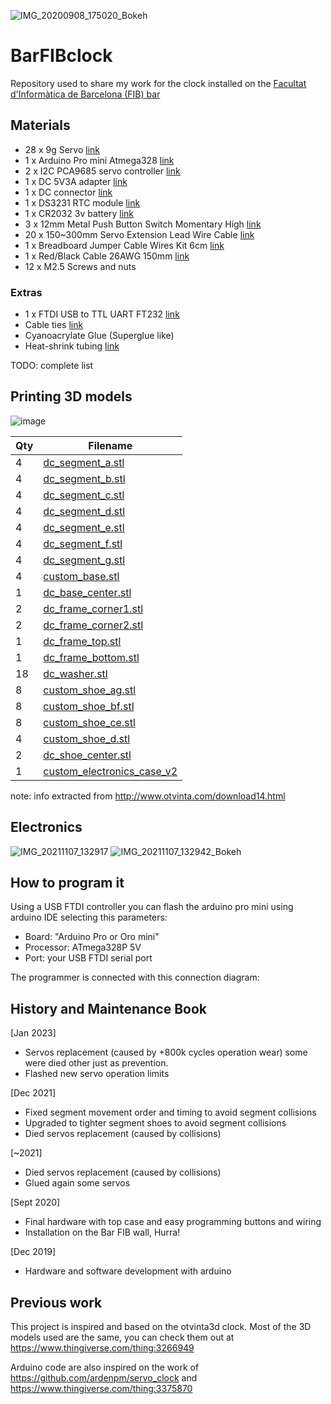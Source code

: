 ![IMG_20200908_175020_Bokeh](https://user-images.githubusercontent.com/4519667/92978429-fff57b00-f48f-11ea-8e35-1595713e20d5.jpg)

# BarFIBclock
Repository used to share my work for the clock installed on the [Facultat d'Informàtica de Barcelona (FIB) bar](https://goo.gl/maps/2sY8hWTRuadKxtpD8)

## Materials
 - 28 x 9g Servo [link](https://s.click.aliexpress.com/e/_ABv179)
 - 1 x Arduino Pro mini Atmega328 [link](http://bit.ly/2NVvFll)
 - 2 x I2C PCA9685 servo controller [link](https://s.click.aliexpress.com/e/_AAJpyf)
 - 1 x DC 5V3A adapter [link](http://bit.ly/2NvYGVG)
 - 1 x DC connector [link](http://bit.ly/33AKoJ4)
 - 1 x DS3231 RTC module [link](http://bit.ly/32uphGY)
 - 1 x CR2032 3v battery [link](http://bit.ly/2PYQaAa)
 - 3 x 12mm Metal Push Button Switch Momentary High [link](https://bit.ly/337vpaj)
 - 20 x 150~300mm Servo Extension Lead Wire Cable [link](https://bit.ly/3iaA7dB)
 - 1 x Breadboard Jumper Cable Wires Kit 6cm [link](https://bit.ly/2ZxfuBp)
 - 1 x Red/Black Cable 26AWG 150mm  [link](https://bit.ly/35eJe9F)
 - 12 x M2.5 Screws and nuts
 
### Extras
 - 1 x FTDI USB to TTL UART FT232 [link](https://bit.ly/2R5Vjpw)
 - Cable ties [link](https://s.click.aliexpress.com/e/_9ybz9t)
 - Cyanoacrylate Glue (Superglue like)
 - Heat-shrink tubing [link](https://s.click.aliexpress.com/e/_Aswi55)

TODO: complete list

## Printing 3D models

![image](https://user-images.githubusercontent.com/4519667/145512578-a717dd92-0428-43f0-900b-aa4dcf06545e.png)


| Qty | Filename                    
| --- | --------------------        
| 4   | [dc_segment_a.stl](3dparts/frame_segments/dc_segment_a.stl)            
| 4   | [dc_segment_b.stl](3dparts/frame_segments/dc_segment_b.stl)            
| 4   | [dc_segment_c.stl](3dparts/frame_segments/dc_segment_c.stl)            
| 4   | [dc_segment_d.stl](3dparts/frame_segments/dc_segment_d.stl)            
| 4   | [dc_segment_e.stl](3dparts/frame_segments/dc_segment_e.stl)            
| 4   | [dc_segment_f.stl](3dparts/frame_segments/dc_segment_f.stl)           
| 4   | [dc_segment_g.stl](3dparts/frame_segments/dc_segment_g.stl)            
| 4   | [custom_base.stl](3dparts/frame_segments/custom_base.stl)             
| 1   | [dc_base_center.stl](3dparts/frame_segments/dc_base_center.stl)          
| 2   | [dc_frame_corner1.stl](3dparts/frame_segments/dc_frame_corner1.stl)        
| 2   | [dc_frame_corner2.stl](3dparts/frame_segments/dc_frame_corner1.stl) 
| 1   | [dc_frame_top.stl](3dparts/frame_segments/dc_frame_top.stl)            
| 1   | [dc_frame_bottom.stl](3dparts/frame_segments/dc_frame_bottom.stl)         
| 18  | [dc_washer.stl](3dparts/frame_segments/dc_washer.stl)
| 8   | [custom_shoe_ag.stl](3dparts/frame_segments/custom_shoe_ag.stl) 
| 8   | [custom_shoe_bf.stl](3dparts/frame_segments/custom_shoe_bf.stl) 
| 8   | [custom_shoe_ce.stl](3dparts/frame_segments/custom_shoe_ce.stl) 
| 4   | [custom_shoe_d.stl](3dparts/frame_segments/custom_shoe_d.stl)
| 2   | [dc_shoe_center.stl](3dparts/frame_segments/dc_shoe_center.stl)
| 1   | [custom_electronics_case_v2](3dparts/frame_segments/custom_electronics_case_v2.stl)

note: info extracted from http://www.otvinta.com/download14.html

## Electronics

![IMG_20211107_132917](https://user-images.githubusercontent.com/4519667/142078420-1a5874a4-e7d1-4994-b1f8-7ed3db5bdf1e.jpg)
![IMG_20211107_132942_Bokeh](https://user-images.githubusercontent.com/4519667/142078419-ac3f7bff-2913-480d-8846-dd72bfe842eb.jpg)

## How to program it

Using a USB FTDI controller you can flash the arduino pro mini using arduino IDE selecting this parameters:
* Board: "Arduino Pro or Oro mini"
* Processor: ATmega328P 5V
* Port: your USB FTDI serial port

The programmer is connected with this connection diagram:



## History and Maintenance Book

[Jan 2023] 
* Servos replacement (caused by +800k cycles operation wear) some were died other just as prevention.
* Flashed new servo operation limits

[Dec 2021] 
* Fixed segment movement order and timing to avoid segment collisions
* Upgraded to tighter segment shoes to avoid segment collisions
* Died servos replacement (caused by collisions)

[~2021]
* Died servos replacement (caused by collisions)
* Glued again some servos

[Sept 2020]
* Final hardware with top case and easy programming buttons and wiring
* Installation on the Bar FIB wall, Hurra!

[Dec 2019]
* Hardware and software development with arduino

## Previous work
This project is inspired and based on the otvinta3d clock.
Most of the 3D models used are the same, you can check them out at
https://www.thingiverse.com/thing:3266949

Arduino code are also inspired on the work of https://github.com/ardenpm/servo_clock and https://www.thingiverse.com/thing:3375870


